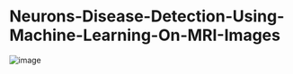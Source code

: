 # Neurons-Disease-Detection-Using-Machine-Learning-On-MRI-Images
![image](https://github.com/OmGuptaDS/Neurons-Disease-Detection-Using-Machine-Learning-On-MRI-Images/assets/149884670/ca2da7a4-7495-4e6c-91b8-6228d2fa81c8)
